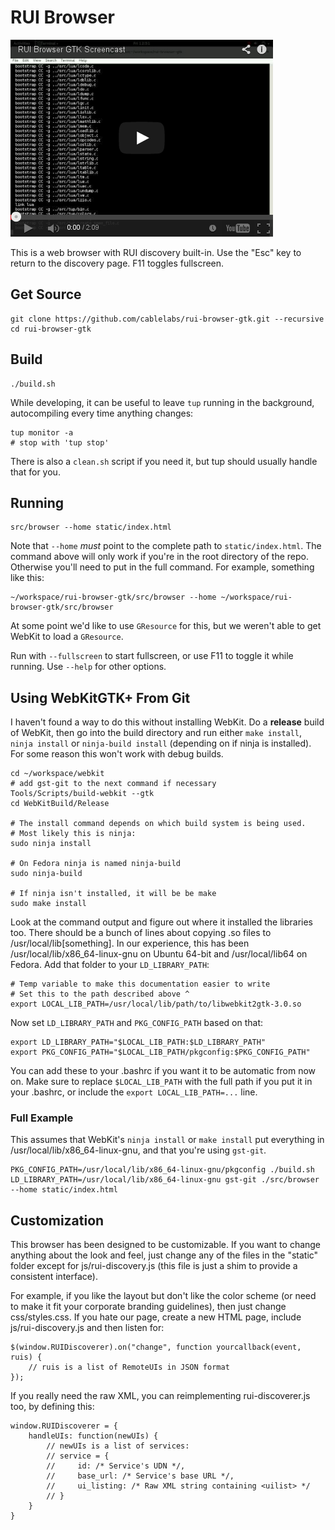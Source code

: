 # RUI Browser

[![Screencast](screencast-image.png)](http://youtu.be/POw81mfzgrk)

This is a web browser with RUI discovery built-in. Use the "Esc" key to return to the discovery page. F11 toggles fullscreen.

## Get Source

    git clone https://github.com/cablelabs/rui-browser-gtk.git --recursive
    cd rui-browser-gtk

## Build

    ./build.sh

While developing, it can be useful to leave `tup` running in the background, autocompiling every time anything changes:

    tup monitor -a
    # stop with 'tup stop'

There is also a `clean.sh` script if you need it, but tup should usually handle that for you.

## Running

    src/browser --home static/index.html

Note that `--home` *must* point to the complete path to `static/index.html`. The command above will only work if you're in the root directory of the repo. Otherwise you'll need to put in the full command. For example, something like this:

    ~/workspace/rui-browser-gtk/src/browser --home ~/workspace/rui-browser-gtk/src/browser

At some point we'd like to use `GResource` for this, but we weren't able to get WebKit to load a `GResource`.

Run with `--fullscreen` to start fullscreen, or use F11 to toggle it while running. Use `--help` for other options.

## Using WebKitGTK+ From Git

I haven't found a way to do this without installing WebKit. Do a **release** build of WebKit, then go into the build directory and run either `make install`, `ninja install` or `ninja-build install` (depending on if ninja is installed). For some reason this won't work with debug builds.

    cd ~/workspace/webkit
    # add gst-git to the next command if necessary
    Tools/Scripts/build-webkit --gtk
    cd WebKitBuild/Release

    # The install command depends on which build system is being used.
    # Most likely this is ninja:
    sudo ninja install

    # On Fedora ninja is named ninja-build
    sudo ninja-build

    # If ninja isn't installed, it will be be make
    sudo make install

Look at the command output and figure out where it installed the libraries too. There should be a bunch of lines about copying .so files to /usr/local/lib[something]. In our experience, this has been /usr/local/lib/x86_64-linux-gnu on Ubuntu 64-bit and /usr/local/lib64 on Fedora. Add that folder to your `LD_LIBRARY_PATH`:

    # Temp variable to make this documentation easier to write
    # Set this to the path described above ^
    export LOCAL_LIB_PATH=/usr/local/lib/path/to/libwebkit2gtk-3.0.so

Now set `LD_LIBRARY_PATH` and `PKG_CONFIG_PATH` based on that:

    export LD_LIBRARY_PATH="$LOCAL_LIB_PATH:$LD_LIBRARY_PATH"
    export PKG_CONFIG_PATH="$LOCAL_LIB_PATH/pkgconfig:$PKG_CONFIG_PATH"

You can add these to your .bashrc if you want it to be automatic from now on. Make sure to replace `$LOCAL_LIB_PATH` with the full path if you put it in your .bashrc, or include the `export LOCAL_LIB_PATH=...` line.

### Full Example

This assumes that WebKit's `ninja install` or `make install` put everything in /usr/local/lib/x86_64-linux-gnu, and that you're using `gst-git`.

    PKG_CONFIG_PATH=/usr/local/lib/x86_64-linux-gnu/pkgconfig ./build.sh
    LD_LIBRARY_PATH=/usr/local/lib/x86_64-linux-gnu gst-git ./src/browser --home static/index.html

## Customization

This browser has been designed to be customizable. If you want to change anything about the look and feel, just change any of the files in the "static" folder except for js/rui-discovery.js (this file is just a shim to provide a consistent interface).

For example, if you like the layout but don't like the color scheme (or need to make it fit your corporate branding guidelines), then just change css/styles.css. If you hate our page, create a new HTML page, include js/rui-discovery.js and then listen for:

    $(window.RUIDiscoverer).on("change", function yourcallback(event, ruis) {
        // ruis is a list of RemoteUIs in JSON format
    });

If you really need the raw XML, you can reimplementing rui-discoverer.js too, by defining this:

    window.RUIDiscoverer = {
        handleUIs: function(newUIs) {
            // newUIs is a list of services:
            // service = {
            //     id: /* Service's UDN */,
            //     base_url: /* Service's base URL */,
            //     ui_listing: /* Raw XML string containing <uilist> */
            // }
        }
    }
